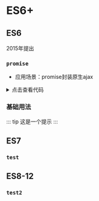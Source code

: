 # ES6+

## ES6
2015年提出
### `promise`

- 应用场景：promise封装原生ajax
<details>
 
<summary>点击查看代码</summary>
 
```js

```
 
</details>


### 基础用法
<!-- <ArticleTopAd></ArticleTopAd> -->

::: tip
这是一个提示
:::
<!-- <demo-block>
::: slot source
<button-demo></button-demo>
:::

- 第一个按钮，为普通文字按钮
- 第二个按钮，为带icon图标的文字按钮

::: slot sourceCode


<<< @/docs/.vuepress/components/button-demo.vue

:::

</demo-block> -->


## ES7
### `test`

## ES8-12
### `test2`